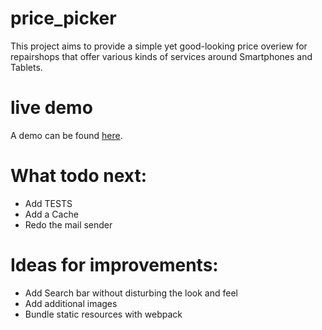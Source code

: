 # price_picker
This project aims to provide a simple yet good-looking price overiew for repairshops that offer various kinds of services around Smartphones and Tablets.

# live demo
A demo can be found [here](http://pricepicker.scalingo.io).


# What todo next:
- Add TESTS
- Add a Cache
- Redo the mail sender

# Ideas for improvements:
- Add Search bar without disturbing the look and feel
- Add additional images
- Bundle static resources with webpack